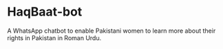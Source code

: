 # HaqBaat-bot
A WhatsApp chatbot to enable Pakistani women to learn more about their rights in Pakistan in Roman Urdu.
